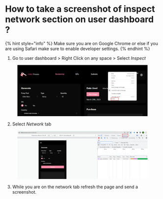 # How to take a screenshot of inspect network section on user dashboard ?

{% hint style="info" %}
Make sure you are on Google Chrome or else if you are using Safari make sure to enable developer settings.
{% endhint %}

1. Go to user dashboard > Right Click on any space > Select _Inspect_

<figure><img src="../.gitbook/assets/x (3).png" alt=""><figcaption></figcaption></figure>

2. Select _Network_ tab

<figure><img src="../.gitbook/assets/y.png" alt=""><figcaption></figcaption></figure>

3. While you are on the network tab refresh the page and send a screenshot.

